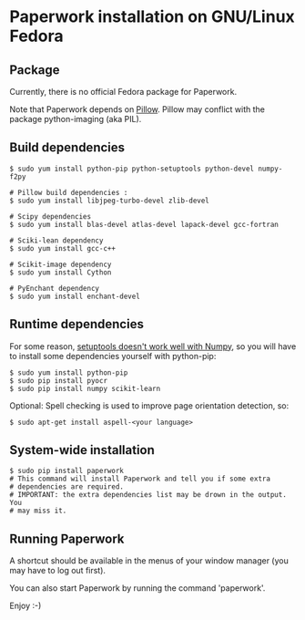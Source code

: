 # Paperwork installation on GNU/Linux Fedora


## Package

Currently, there is no official Fedora package for Paperwork.

Note that Paperwork depends on [Pillow](https://pypi.python.org/pypi/Pillow/).
Pillow may conflict with the package python-imaging (aka PIL).


## Build dependencies

    $ sudo yum install python-pip python-setuptools python-devel numpy-f2py

    # Pillow build dependencies :
    $ sudo yum install libjpeg-turbo-devel zlib-devel

    # Scipy dependencies
    $ sudo yum install blas-devel atlas-devel lapack-devel gcc-fortran

    # Sciki-lean dependency
    $ sudo yum install gcc-c++

    # Scikit-image dependency
    $ sudo yum install Cython

    # PyEnchant dependency
    $ sudo yum install enchant-devel


## Runtime dependencies

For some reason,
[setuptools doesn't work well with Numpy](https://github.com/numpy/numpy/issues/2434),
so you will have to install some dependencies yourself with python-pip:

    $ sudo yum install python-pip
    $ sudo pip install pyocr
    $ sudo pip install numpy scikit-learn

Optional:
Spell checking is used to improve page orientation detection, so:

    $ sudo apt-get install aspell-<your language>


## System-wide installation

    $ sudo pip install paperwork
    # This command will install Paperwork and tell you if some extra
    # dependencies are required.
    # IMPORTANT: the extra dependencies list may be drown in the output. You
    # may miss it.


## Running Paperwork

A shortcut should be available in the menus of your window manager (you may
have to log out first).

You can also start Paperwork by running the command 'paperwork'.

Enjoy :-)
